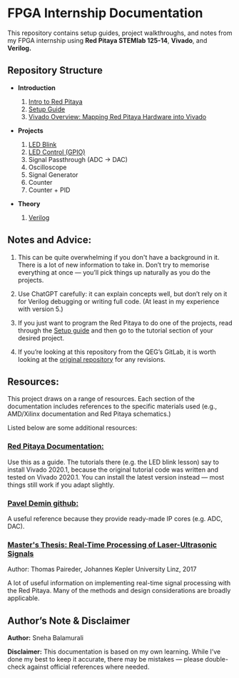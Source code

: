# FPGA Internship Documentation

This repository contains setup guides, project walkthroughs, and notes from my FPGA internship using **Red Pitaya STEMlab 125-14**, **Vivado**, and **Verilog.**

## Repository Structure

- **Introduction**
    1. [Intro to Red Pitaya](/introduction/red_pitaya.md)
    2. [Setup Guide](/introduction/setup_guide.md)
    3. [Vivado Overview: Mapping Red Pitaya Hardware into Vivado](/introduction/vivado_overview.md)

- **Projects**
    1. [LED Blink](/projects/led_blink.md)
    2. [LED Control (GPIO)](/projects/led_control_gpio.md)
    3. Signal Passthrough (ADC -> DAC)
    4. Oscilloscope
    5. Signal Generator
    6. Counter
    7. Counter + PID

- **Theory**
    1. [Verilog](/theory/verilog.md)

## Notes and Advice:

1. This can be quite overwhelming if you don't have a background in it. There is a lot of new information to take in. Don’t try to memorise everything at once — you’ll pick things up naturally as you do the projects. 

2. Use ChatGPT carefully: it can explain concepts well, but don’t rely on it for Verilog debugging or writing full code. (At least in my experience with version 5.) 

3. If you just want to program the Red Pitaya to do one of the projects, read through the [Setup guide](/introduction/setup_guide.md) and then go to the tutorial section of your desired project.

4. If you’re looking at this repository from the QEG’s GitLab, it is worth looking at the [original repository](https://github.com/sneha-balamurali/fpga/tree/main) for any revisions.

## Resources:

This project draws on a range of resources. Each section of the documentation includes references to the specific materials used (e.g., AMD/Xilinx documentation and Red Pitaya schematics.)  

Listed below are some additional resources:

### [Red Pitaya Documentation:](https://redpitaya-knowledge-base.readthedocs.io/en/latest/learn_fpga/fpga_learn.html)

Use this as a guide. The tutorials there (e.g. the LED blink lesson) say to install Vivado 2020.1, because the original tutorial code was written and tested on Vivado 2020.1. You can install the latest version instead — most things still work if you adapt slightly.

### [Pavel Demin github:](https://github.com/pavel-demin/red-pitaya-notes/tree/master/cores)

A useful reference because they provide ready-made IP cores (e.g. ADC, DAC).

### [Master's Thesis: Real-Time Processing of Laser-Ultrasonic Signals](https://epub.jku.at/obvulihs/download/pdf/2406394?originalFilename=true )
Author: Thomas Paireder, Johannes Kepler University Linz, 2017

A lot of useful information on implementing real-time signal processing with the Red Pitaya. Many of the methods and design considerations are broadly applicable.

## Author’s Note & Disclaimer

**Author:** Sneha Balamurali

**Disclaimer:** This documentation is based on my own learning. While I’ve done my best to keep it accurate, there may be mistakes — please double-check against official references where needed.